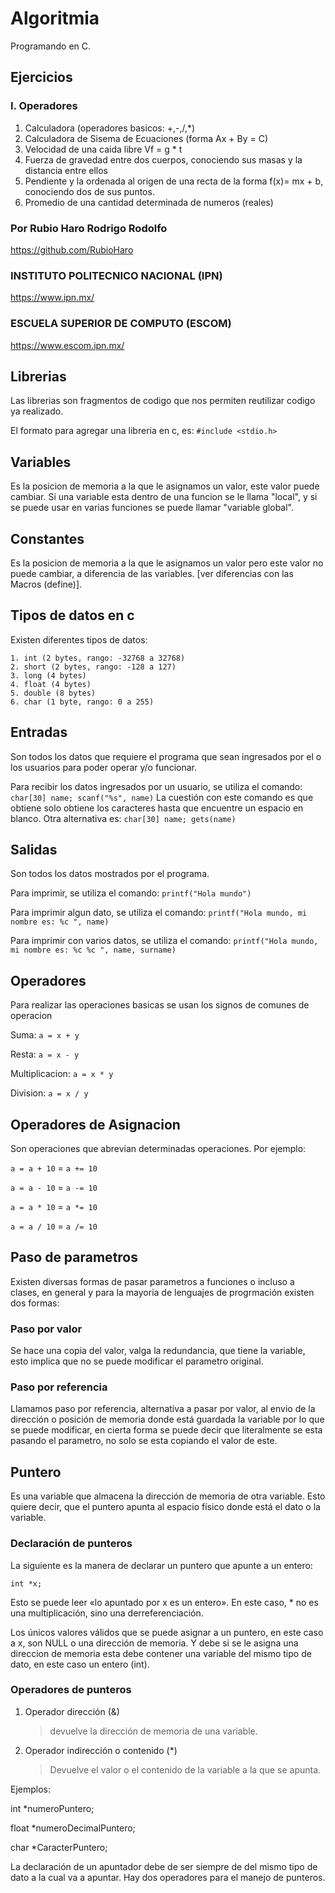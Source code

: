 # Algoritmia

Programando en C.

## Ejercicios

### I. Operadores

1. Calculadora (operadores basicos: +,-,/,*)
2. Calculadora de Sisema de Ecuaciones (forma Ax + By = C)
3. Velocidad de una caida libre Vf = g * t
4. Fuerza de gravedad entre dos cuerpos, conociendo sus masas y la distancia entre ellos
5. Pendiente y la ordenada al origen de una recta de la forma f(x)= mx + b, conociendo dos de sus puntos.
6. Promedio de una cantidad determinada de numeros (reales)

### Por Rubio Haro Rodrigo Rodolfo

<https://github.com/RubioHaro>

### INSTITUTO POLITECNICO NACIONAL (IPN)

<https://www.ipn.mx/>

### ESCUELA SUPERIOR DE COMPUTO (ESCOM)

<https://www.escom.ipn.mx/>

## Librerias

Las librerias son fragmentos de codigo que nos permiten reutilizar codigo ya realizado. 
>
El formato para agregar una libreria en c, es:
`#include <stdio.h>`

## Variables

Es la posicion de memoria a la que le asignamos un valor, este valor puede cambiar. Si una variable esta dentro de una funcion se le llama "local", y si se puede usar en varias funciones se puede llamar "variable global".

## Constantes

Es la posicion de memoria a la que le asignamos un valor pero este valor no puede cambiar, a diferencia de las variables.
[ver diferencias con las Macros (define)].

## Tipos de datos en c

Existen diferentes tipos de datos:
>
    1. int (2 bytes, rango: -32768 a 32768)
    2. short (2 bytes, rango: -128 a 127)
    3. long (4 bytes)
    4. float (4 bytes)
    5. double (8 bytes)
    6. char (1 byte, rango: 0 a 255)

## Entradas

Son todos los datos que requiere el programa que sean ingresados por el o los usuarios para poder operar y/o funcionar.

Para recibir los datos ingresados por un usuario, se utiliza el comando:
`char[30] name; scanf("%s", name)`
La cuestión con este comando es que obtiene solo obtiene los caracteres hasta que encuentre un espacio en blanco. Otra alternativa es:
`char[30] name; gets(name)`

## Salidas

Son todos los datos mostrados por el programa.
>
Para imprimir, se utiliza el comando:
`printf("Hola mundo")`
>
Para imprimir algun dato, se utiliza el comando:
`printf("Hola mundo, mi nombre es: %c ", name)`
>
Para imprimir con varios datos, se utiliza el comando:
`printf("Hola mundo, mi nombre es: %c %c ", name, surname)`

## Operadores

Para realizar las operaciones basicas se usan los signos de comunes de operacion
>
Suma: `a = x + y`
>
Resta: `a = x - y`
>
Multiplicacion: `a = x * y`
>
Division: `a = x / y`
>

## Operadores de Asignacion

Son operaciones que abrevian determinadas operaciones.
Por ejemplo:
>
`a = a + 10` = `a += 10`
>
`a = a - 10` = `a -= 10`
>
`a = a * 10` = `a *= 10`
>
`a = a / 10` = `a /= 10`

## Paso de parametros

Existen diversas formas de pasar parametros a funciones o incluso a clases, en general y para la mayoria de lenguajes de progrmación existen dos formas:

### Paso por valor

Se hace una copia del valor, valga la redundancia, que tiene la variable, esto implica que no se puede modificar el parametro original.

### Paso por referencia

Llamamos paso por referencia, alternativa a pasar por valor, al envio de la dirección o posición de memoria donde está guardada la variable por lo que se puede modificar, en cierta forma se puede decir que literalmente se esta pasando el parametro, no solo se esta copiando el valor de este.

## Puntero

Es una variable que almacena la dirección de memoria de otra variable. Esto quiere decir, que el puntero apunta al espacio físico donde está el dato o la variable.

### Declaración de punteros

La siguiente es la manera de declarar un puntero que apunte a un entero:

`int *x;`

Esto se puede leer «lo apuntado por x es un entero». En este caso, * no es una multiplicación, sino una derreferenciación.

Los únicos valores válidos que se puede asignar a un puntero, en este caso a x, son NULL o una dirección de memoria. Y debe si se le asigna una direccion de memoria esta debe contener una variable del mismo tipo de dato, en este caso un entero (int).

### Operadores de punteros

1. Operador dirección (&)
    > devuelve la dirección de memoria de una variable.
2. Operador indirección o contenido (*)
    > Devuelve el valor o el contenido de la variable a la que se apunta.

Ejemplos:

>
int *numeroPuntero;
>
float *numeroDecimalPuntero;
>
char *CaracterPuntero;

La declaración de un apuntador debe de ser siempre de del mismo tipo de dato a la cual va a apuntar.
Hay dos operadores para el manejo de punteros.